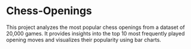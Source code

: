 # Chess-Openings
This project analyzes the most popular chess openings from a dataset of 20,000 games. It provides insights into the top 10 most frequently played opening moves and visualizes their popularity using bar charts.
